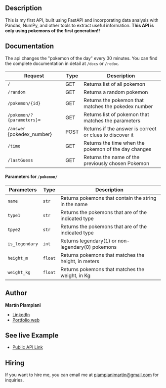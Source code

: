 ## Description
This is my first API, built using FastAPI and incorporating data analysis with Pandas, NumPy, and other tools to extract useful information. **This API is only using pokemons of the first generation!!**

## Documentation
The api changes the "pokemon of the day" every 30 minutes.
You can find the complete documentation in detail at `/docs` or `/redoc`.

| Request                   | Type | Description                                              |
|---------------------------|------|----------------------------------------------------------|
| `/`                       | GET  | Returns list of all pokemon                              |
| `/random`                 | GET  | Returns a random pokemon                                 |
| `/pokemon/{id}`           | GET  | Returns the pokemon that matches the pokedex number      |
| `/pokemon/?{parameters}=` | GET  | Returns list of pokemon that matches the parameters      |
| `/answer` {pokedex_number}| POST | Returns if the answer is correct or clues to discover it |
| `/time`                   | GET  | Returns the time when the pokemon of the day changes     |
| `/lastGuess`              | GET  | Returns the name of the previously chosen Pokemon        |

#### Parameters for `/pokemon/`
| Parameters   | Type  | Description                                          |
|--------------|-------|------------------------------------------------------|
|`name`        |`str`  | Returns pokemons that contain the string in the name |
|`type1`       |`str`  | Returns the pokemons that are of the indicated type  |
|`tpye2`       |`str`  | Returns the pokemons that are of the indicated type  |
|`is_legendary`|`int`  | Returns legendary(1) or non-legendary(0) pokemons    |
|`height_m`    |`float`| Returns pokemons that matches the height, in meters  |
|`weight_kg`   |`float`| Returns pokemons that matches the weight, in Kg      |

## Author
**Martín Piampiani**

* [LinkedIn](https://www.linkedin.com/in/martin-piampiani)
* [Portfolio web](https://1pampu.github.io/my-portfolio/)

## See live Example
- [Public API Link](https://my-poke-api.onrender.com/)

## Hiring
If you want to hire me, you can email me at piampianimartin@gmail.com for inquiries.
